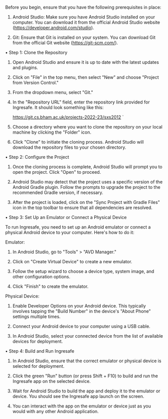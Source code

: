 Before you begin, ensure that you have the following prerequisites in place:

1. Android Studio: Make sure you have Android Studio installed on your computer. You can download it from the official Android Studio website (https://developer.android.com/studio).

2. Git: Ensure that Git is installed on your system. You can download Git from the official Git website (https://git-scm.com/).

•	Step 1: Clone the Repository

1. Open Android Studio and ensure it is up to date with the latest updates and plugins.

2. Click on "File" in the top menu, then select "New" and choose "Project from Version Control."

3. From the dropdown menu, select "Git."

4. In the "Repository URL" field, enter the repository link provided for Ingresafe. 
It should look something like this:
   
   https://git.cs.bham.ac.uk/projects-2022-23/sxs2012
   `
5. Choose a directory where you want to clone the repository on your local machine by clicking the "Folder" icon.

6. Click "Clone" to initiate the cloning process. Android Studio will download the repository files to your chosen directory.

•	Step 2: Configure the Project

1. Once the cloning process is complete, Android Studio will prompt you to open the project. Click "Open" to proceed.

2. Android Studio may detect that the project uses a specific version of the Android Gradle plugin. Follow the prompts to upgrade the project to the recommended Gradle version, if necessary.

3. After the project is loaded, click on the "Sync Project with Gradle Files" icon in the top toolbar to ensure that all dependencies are resolved.

•	Step 3: Set Up an Emulator or Connect a Physical Device

To run Ingresafe, you need to set up an Android emulator or connect a physical Android device to your computer. Here's how to do it:

Emulator:

1. In Android Studio, go to "Tools" > "AVD Manager."

2. Click on "Create Virtual Device" to create a new emulator.

3. Follow the setup wizard to choose a device type, system image, and other configuration options.

4. Click "Finish" to create the emulator.

Physical Device:

1. Enable Developer Options on your Android device. This typically involves tapping the "Build Number" in the device's "About Phone" settings multiple times.

2. Connect your Android device to your computer using a USB cable.

3. In Android Studio, select your connected device from the list of available devices for deployment.

•	Step 4: Build and Run Ingresafe

1. In Android Studio, ensure that the correct emulator or physical device is selected for deployment.

2. Click the green "Run" button (or press Shift + F10) to build and run the Ingresafe app on the selected device.

3. Wait for Android Studio to build the app and deploy it to the emulator or device. You should see the Ingresafe app launch on the screen.

4. You can interact with the app on the emulator or device just as you would with any other Android application.
